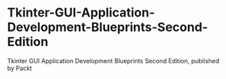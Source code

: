 # Tkinter-GUI-Application-Development-Blueprints-Second-Edition
Tkinter GUI Application Development Blueprints Second Edition, published by Packt
